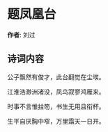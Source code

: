 # 题凤凰台

**作者**: 刘过

## 诗词内容

公子飘然有俊才，此台翻觉在尘埃。

江淮浩渺洲渚没，凤鸟寂寥鸿雁来。

时事不言惟拄笏，书生无用且衔杯。

生平自厌胸中窄，万里霜天一日开。

